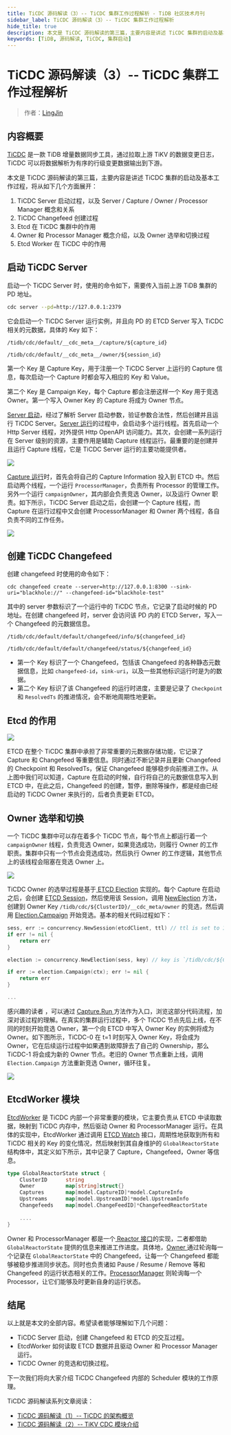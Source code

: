 ```yaml
---
title: TiCDC 源码解读（3）-- TiCDC 集群工作过程解析 - TiDB 社区技术月刊
sidebar_label: TiCDC 源码解读（3）-- TiCDC 集群工作过程解析
hide_title: true
description: 本文是 TiCDC 源码解读的第三篇，主要内容是讲述 TiCDC 集群的启动及基本工作过程。
keywords: [TiDB, 源码解读, TiCDC, 集群启动]
---
```


# TiCDC 源码解读（3）-- TiCDC 集群工作过程解析

> 作者：[LingJin](https://tidb.net/u/LingJin/answer)

## 内容概要

[TiCDC](https://docs.pingcap.com/zh/tidb/dev/ticdc-overview) 是一款 TiDB 增量数据同步工具，通过拉取上游 TiKV 的数据变更日志，TiCDC 可以将数据解析为有序的行级变更数据输出到下游。

本文是 TiCDC 源码解读的第三篇，主要内容是讲述 TiCDC 集群的启动及基本工作过程，将从如下几个方面展开：

1. TiCDC Server 启动过程，以及 Server / Capture / Owner / Processor Manager 概念和关系
2. TiCDC Changefeed 创建过程
3. Etcd 在 TiCDC 集群中的作用
4. Owner 和 Processor Manager 概念介绍，以及 Owner 选举和切换过程
5. Etcd Worker 在 TiCDC 中的作用

## 启动 TiCDC Server

启动一个 TiCDC Server 时，使用的命令如下，需要传入当前上游 TiDB 集群的 PD 地址。

```Bash
cdc server --pd=http://127.0.0.1:2379
```

它会启动一个 TiCDC Server 运行实例，并且向 PD 的 ETCD Server 写入 TiCDC 相关的元数据，具体的 Key 如下：

```Plain
/tidb/cdc/default/__cdc_meta__/capture/${capture_id}

/tidb/cdc/default/__cdc_meta__/owner/${session_id}
```

第一个 Key 是 Capture Key，用于注册一个 TiCDC Server 上运行的 Capture 信息，每次启动一个 Capture 时都会写入相应的 Key 和 Value。

第二个 Key 是 Campaign Key，每个 Capture 都会注册这样一个 Key 用于竞选 Owner。第一个写入 Owner Key 的 Capture 将成为 Owner 节点。

[Server 启动](https://github.com/pingcap/tiflow/blob/v6.4.0/pkg/cmd/server/server.go#L290)，经过了解析 Server 启动参数，验证参数合法性，然后创建并且运行 TiCDC Server。[Server 运行](https://github.com/pingcap/tiflow/blob/v6.4.0/cdc/server/server.go#L256)的过程中，会启动多个运行线程。首先启动一个 Http Server 线程，对外提供 Http OpenAPI 访问能力。其次，会创建一系列运行在 Server 级别的资源，主要作用是辅助 Capture 线程运行。最重要的是创建并且运行 Capture 线程，它是 TiCDC Server 运行的主要功能提供者。

![](https://tidb-blog.oss-cn-beijing.aliyuncs.com/media/unnamed-1673322349704.png)

[Capture 运行](https://github.com/pingcap/tiflow/blob/v6.4.0/cdc/capture/capture.go#L292)时，首先会将自己的 Capture Information 投入到 ETCD 中。然后启动两个线程，一个运行 `ProcessorManager`，负责所有 Processor 的管理工作。另外一个运行 `campaignOwner`，其内部会负责竞选 Owner，以及运行 Owner 职责。如下所示，TiCDC Server 启动之后，会创建一个 Capture 线程，而 Capture 在运行过程中又会创建 ProcessorManager 和 Owner 两个线程，各自负责不同的工作任务。

![](https://tidb-blog.oss-cn-beijing.aliyuncs.com/media/unnamed-1673322349660.png)

## 创建 TiCDC Changefeed

创建 changefeed 时使用的命令如下：

```Plain
cdc changefeed create --server=http://127.0.0.1:8300 --sink-uri="blackhole://" --changefeed-id="blackhole-test"
```

其中的 server 参数标识了一个运行中的 TiCDC 节点，它记录了启动时候的 PD 地址。在创建 changefeed 时，server 会访问该 PD 内的 ETCD Server，写入一个 Changefeed 的元数据信息。

```Plain
/tidb/cdc/default/default/changefeed/info/${changefeed_id}

/tidb/cdc/default/default/changefeed/status/${changefeed_id}
```

- 第一个 Key 标识了一个 Changefeed，包括该 Changefeed 的各种静态元数据信息，比如 `changefeed-id`，`sink-uri`，以及一些其他标识运行时是为的数据。
- 第二个 Key 标识了该 Changefeed 的运行时进度，主要是记录了 `Checkpoint` 和 `ResolvedTs` 的推进情况，会不断地周期性地更新。

## Etcd 的作用

![](https://tidb-blog.oss-cn-beijing.aliyuncs.com/media/unnamed-1673322349736.png)

ETCD 在整个 TiCDC 集群中承担了非常重要的元数据存储功能，它记录了 Capture 和 Changefeed 等重要信息。同时通过不断记录并且更新 Changefeed 的 Checkpoint 和 ResolvedTs，保证 Changefeed 能够稳步向前推进工作。从上图中我们可以知道，Capture 在启动的时候，自行将自己的元数据信息写入到 ETCD 中，在此之后，Changefeed 的创建，暂停，删除等操作，都是经由已经启动的 TiCDC Owner 来执行的，后者负责更新 ETCD。

## Owner 选举和切换

一个 TiCDC 集群中可以存在着多个 TiCDC 节点，每个节点上都运行着一个 `campaignOwner` 线程，负责竞选 Owner，如果竞选成功，则履行 Owner 的工作职责。集群中只有一个节点会竞选成功，然后执行 Owner 的工作逻辑，其他节点上的该线程会阻塞在竞选 Owner 上。

![](https://tidb-blog.oss-cn-beijing.aliyuncs.com/media/unnamed-1673322349176.png)

TiCDC Owner 的选举过程是基于[ ETCD Election](https://etcd.io/docs/v3.3/dev-guide/api_concurrency_reference_v3/#service-election-etcdserverapiv3electionv3electionpbv3electionproto) 实现的。每个 Capture 在启动之后，会创建 [ETCD Session](https://github.com/etcd-io/etcd/blob/main/client/v3/concurrency/session.go)，然后使用该 Session，调用 [NewElection](https://github.com/etcd-io/etcd/blob/main/client/v3/concurrency/election.go#L44) 方法，创建到 Owner Key `/tidb/cdc/${ClusterID}/__cdc_meta/owner` 的竞选，然后调用 [Election.Campaign](https://github.com/etcd-io/etcd/blob/main/client/v3/concurrency/election.go#L69) 开始竞选。基本的相关代码过程如下：

```Go
sess, err := concurrency.NewSession(etcdClient, ttl) // ttl is set to 10s
if err != nil {
    return err
}

election := concurrency.NewElection(sess, key) // key is `/tidb/cdc/${ClusterID}/__cdc_meta/owner`

if err := election.Campaign(ctx); err != nil {
    return err
}

...
```

感兴趣的读者 ，可以通过 [Capture.Run ](https://github.com/pingcap/tiflow/blob/master/cdc/capture/capture.go#L278)方法作为入口，浏览这部分代码流程，加深对该过程的理解。在真实的集群运行过程中，多个 TiCDC 节点先后上线，在不同的时刻开始竞选 Owner，第一个向 ETCD 中写入 Owner Key 的实例将成为 Owner。如下图所示，TiCDC-0 在 t=1 时刻写入 Owner Key，将会成为 Owner，它在后续运行过程中如果遇到故障辞去了自己的 Ownership，那么 TiCDC-1 将会成为新的 Owner 节点。老旧的 Owner 节点重新上线，调用 `Election.Campaign` 方法重新竞选 Owner，循环往复。

![](https://tidb-blog.oss-cn-beijing.aliyuncs.com/media/unnamed-1673322349705.png)

## EtcdWorker 模块

[EtcdWorker](https://github.com/pingcap/tiflow/blob/v6.4.0/pkg/orchestrator/etcd_worker.go) 是 TiCDC 内部一个非常重要的模块，它主要负责从 ETCD 中读取数据，映射到 TiCDC 内存中，然后驱动 Owner 和 ProcessorManager 运行。在具体的实现中，EtcdWorker 通过调用 [ETCD Watch](https://etcd.io/docs/v3.2/learning/api/#watch-api) 接口，周期性地获取到所有和 TiCDC 相关的 Key 的变化情况，然后映射到其自身维护的 `GlobalReactorState` 结构体中，其定义如下所示，其中记录了 Capture，Changefeed，Owner 等信息。

```Go
type GlobalReactorState struct {
    ClusterID      string
    Owner          map[string]struct{}
    Captures       map[model.CaptureID]*model.CaptureInfo
    Upstreams      map[model.UpstreamID]*model.UpstreamInfo
    Changefeeds    map[model.ChangeFeedID]*ChangefeedReactorState
    
    ....
}
```

Owner 和 ProcessorManager 都是一个[ Reactor 接口](https://github.com/pingcap/tiflow/blob/master/pkg/orchestrator/interfaces.go#L24)的实现，二者都借助 `GlobalReactorState` 提供的信息来推进工作进度。具体地，[Owner ](https://github.com/pingcap/tiflow/blob/master/cdc/owner/owner.go#L164)通过轮询每一个记录在 `GlobalReactorState` 中的 Changefeed，让每一个 Changefeed 都能够被稳步推进同步状态。同时也负责诸如 Pause / Resume / Remove 等和 Changefeed 的运行状态相关的工作。[ProcessorManager](https://github.com/pingcap/tiflow/blob/master/cdc/processor/manager.go#L105) 则轮询每一个 Processor，让它们能够及时更新自身的运行状态。

## 结尾

以上就是本文的全部内容。希望读者能够理解如下几个问题：

- TiCDC Server 启动，创建 Changefeed 和 ETCD 的交互过程。
- EtcdWorker 如何读取 ETCD 数据并且驱动 Owner 和 Processor Manager 运行。
- TiCDC Owner 的竞选和切换过程。

下一次我们将向大家介绍 TiCDC Changefeed 内部的 Scheduler 模块的工作原理。

TiCDC 源码解读系列文章阅读：
- [TiCDC 源码解读（1）-- TiCDC 的架构概览](tidb-monthly/2022/2022-12/3-feature-indepth/2-ticdc-code-1-framework.md)
- [TiCDC 源码解读（2）-- TiKV CDC 模块介绍 ](tidb-monthly/2022/2022-12/3-feature-indepth/3-ticdc-code-2-tikv-cdc.md)

